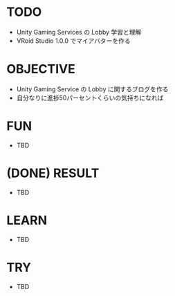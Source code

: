 # TODO

- Unity Gaming Services の Lobby 学習と理解
- VRoid Studio 1.0.0 でマイアバターを作る

# OBJECTIVE

- Unity Gaming Service の Lobby に関するブログを作る
- 自分なりに進捗50パーセントくらいの気持ちになれば

# FUN 

- TBD

# (DONE) RESULT

- TBD

# LEARN 

- TBD

# TRY

- TBD
